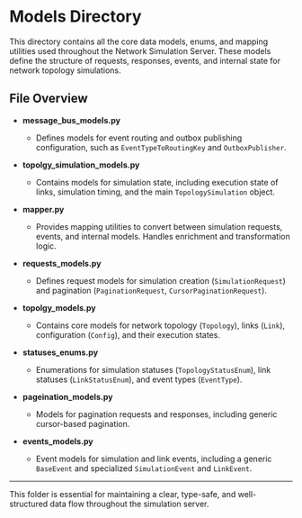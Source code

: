 # Models Directory

This directory contains all the core data models, enums, and mapping utilities used throughout the Network Simulation Server. These models define the structure of requests, responses, events, and internal state for network topology simulations.

## File Overview

- **message_bus_models.py**
  - Defines models for event routing and outbox publishing configuration, such as `EventTypeToRoutingKey` and `OutboxPublisher`.

- **topolgy_simulation_models.py**
  - Contains models for simulation state, including execution state of links, simulation timing, and the main `TopologySimulation` object.

- **mapper.py**
  - Provides mapping utilities to convert between simulation requests, events, and internal models. Handles enrichment and transformation logic.

- **requests_models.py**
  - Defines request models for simulation creation (`SimulationRequest`) and pagination (`PaginationRequest`, `CursorPaginationRequest`).

- **topolgy_models.py**
  - Contains core models for network topology (`Topology`), links (`Link`), configuration (`Config`), and their execution states.

- **statuses_enums.py**
  - Enumerations for simulation statuses (`TopologyStatusEnum`), link statuses (`LinkStatusEnum`), and event types (`EventType`).

- **pageination_models.py**
  - Models for pagination requests and responses, including generic cursor-based pagination.

- **events_models.py**
  - Event models for simulation and link events, including a generic `BaseEvent` and specialized `SimulationEvent` and `LinkEvent`.

---

This folder is essential for maintaining a clear, type-safe, and well-structured data flow throughout the simulation server. 